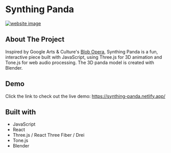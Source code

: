 # Synthing Panda

[![website image](https://weilunma.dev/synthing-panda.jpg)](https://synthing-panda.netlify.app/)

## About The Project
Inspired by Google Arts & Culture's [Blob Opera](https://g.co/arts/fCbtbGkNjqxVACtf6), Synthing Panda is a fun, interactive piece built with JavaScript, using Three.js for 3D animation and Tone.js for web audio processing. The 3D panda model is created with Blender.

## Demo
Click the link to check out the live demo: https://synthing-panda.netlify.app/


## Built with
- JavaScript
- React
- Three.js / React Three Fiber / Drei
- Tone.js
- Blender